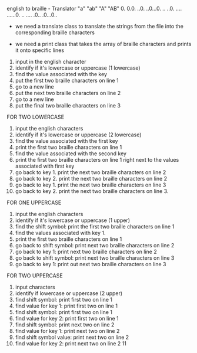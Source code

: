 english to braille - Translator
"a"   "ab"  "A"     "AB"
0.    0.0.  ..0.    ..0...0.
..    ..0.  ....    ......0.
..    ....  .0..    .0...0..


- we need a translate class to translate the strings from the file into the corresponding braille characters



- we need a print class that takes the array of braille characters and prints it onto specific lines





1. input in the english character
2. identify if it's lowercase or uppercase (1 lowercase)
3. find the value associated with the key
4. put the first two braille characters on line 1
5. go to a new line
6. put the next two braille characters on line 2
7. go to a new line
8. put the final two braille characters on line 3


FOR TWO LOWERCASE
1. input the english characters
2. identify if it's lowercase or uppercase (2 lowercase)
3. find the value associated with the first key
4. print the first two braille characters on line 1
5. find the value associated with the second key
6. print the first two braille characters on line 1 right next to the values associated with first key
7. go back to key 1. print the next two braille characters on line 2
8. go back to key 2. print the next two braille characters on line 2
9. go back to key 1. print the next two braille characters on line 3
10. go back to key 2. print the next two braille characters on line 3.

FOR ONE UPPERCASE
1. input the english characters
2. identify if it's lowercase or uppercase (1 upper)
3. find the shift symbol: print the first two braille characters on line 1
4. find the values associated with key 1.
5. print the first two braille characters on line 1
6. go back to shift symbol: print next two braille characters on line 2
7. go back to key 1: print next two braille characters on line 2
8. go back to shift symbol: print next two braille characters on line 3
9. go back to key 1: print out next two braille characters on line 3

FOR TWO UPPERCASE
1. input characters
2. identify if lowercase or uppercase (2 upper)
3. find shift symbol: print first two on line 1
4. find value for key 1: print first two on line 1
5. find shift symbol: print first two on line 1
6. find value for key 2: print first two on line 1
7. find shift symbol: print next two on line 2
8. find value for key 1: print next two on line 2
9. find shift symbol value: print next two on line 2
10. find value for key 2: print next two on line 2
11
